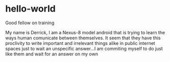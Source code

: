 # hello-world
Good fellow on training

My name is Derrick, I am a Nexus-8 model android that is trying to learn the ways human comunicate between themselves. It seem that they have this proclivity 
to write important and irrelevant things alike in public internet spaces just to wait an unspecific answer...I am commiting myself to do just like them 
and wait for an answer on my own
